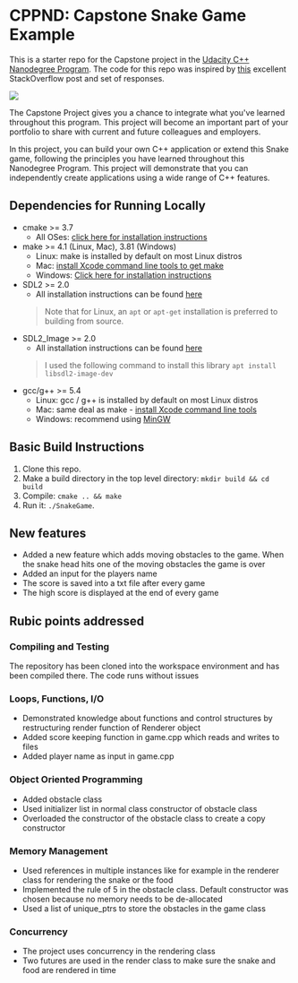 # CPPND: Capstone Snake Game Example

This is a starter repo for the Capstone project in the [Udacity C++ Nanodegree Program](https://www.udacity.com/course/c-plus-plus-nanodegree--nd213). The code for this repo was inspired by [this](https://codereview.stackexchange.com/questions/212296/snake-game-in-c-with-sdl) excellent StackOverflow post and set of responses.

<img src="snake_game.gif"/>

The Capstone Project gives you a chance to integrate what you've learned throughout this program. This project will become an important part of your portfolio to share with current and future colleagues and employers.

In this project, you can build your own C++ application or extend this Snake game, following the principles you have learned throughout this Nanodegree Program. This project will demonstrate that you can independently create applications using a wide range of C++ features.

## Dependencies for Running Locally
* cmake >= 3.7
  * All OSes: [click here for installation instructions](https://cmake.org/install/)
* make >= 4.1 (Linux, Mac), 3.81 (Windows)
  * Linux: make is installed by default on most Linux distros
  * Mac: [install Xcode command line tools to get make](https://developer.apple.com/xcode/features/)
  * Windows: [Click here for installation instructions](http://gnuwin32.sourceforge.net/packages/make.htm)
* SDL2 >= 2.0
  * All installation instructions can be found [here](https://wiki.libsdl.org/Installation)
  >Note that for Linux, an `apt` or `apt-get` installation is preferred to building from source.
* SDL2_Image >= 2.0
  * All installation instructions can be found [here](https://github.com/libsdl-org/SDL_image)
  >I used the following command to install this library `apt install libsdl2-image-dev`
* gcc/g++ >= 5.4
  * Linux: gcc / g++ is installed by default on most Linux distros
  * Mac: same deal as make - [install Xcode command line tools](https://developer.apple.com/xcode/features/)
  * Windows: recommend using [MinGW](http://www.mingw.org/)

## Basic Build Instructions

1. Clone this repo.
2. Make a build directory in the top level directory: `mkdir build && cd build`
3. Compile: `cmake .. && make`
4. Run it: `./SnakeGame`.

## New features

- Added a new feature which adds moving obstacles to the game. When the snake head hits one of the moving obstacles the game is over
- Added an input for the players name
- The score is saved into a txt file after every game
- The high score is displayed at the end of every game

## Rubic points addressed

### Compiling and Testing

The repository has been cloned into the workspace environment and has been compiled there. The code runs without issues

### Loops, Functions, I/O

- Demonstrated knowledge about functions and control structures by restructuring render function of Renderer object
- Added score keeping function in game.cpp which reads and writes to files
- Added player name as input in game.cpp

### Object Oriented Programming

- Added obstacle class
- Used initializer list in normal class constructor of obstacle class
- Overloaded the constructor of the obstacle class to create a copy constructor

### Memory Management

- Used references in multiple instances like for example in the renderer class for rendering the snake or the food
- Implemented the rule of 5 in the obstacle class. Default constructor was chosen because no memory needs to be de-allocated
- Used a list of unique_ptrs to store the obstacles in the game class

### Concurrency

- The project uses concurrency in the rendering class
- Two futures are used in the render class to make sure the snake and food are rendered in time